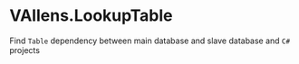 # VAllens.LookupTable
Find `Table` dependency between main database and slave database and `C#` projects